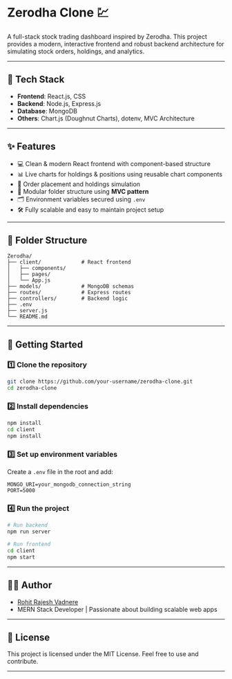 # Zerodha Clone 💹

A full-stack stock trading dashboard inspired by Zerodha. This project provides a modern, interactive frontend and robust backend architecture for simulating stock orders, holdings, and analytics.

---

## 🔧 Tech Stack

- **Frontend**: React.js, CSS
- **Backend**: Node.js, Express.js
- **Database**: MongoDB
- **Others**: Chart.js (Doughnut Charts), dotenv, MVC Architecture

---

## ✨ Features

- 💻 Clean & modern React frontend with component-based structure  
- 📊 Live charts for holdings & positions using reusable chart components  
- 🧾 Order placement and holdings simulation  
- 📁 Modular folder structure using **MVC pattern**  
- 🗂️ Environment variables secured using `.env`  
- 🛠️ Fully scalable and easy to maintain project setup

---

## 📁 Folder Structure

```
Zerodha/
├── client/             # React frontend
│   ├── components/
│   ├── pages/
│   └── App.js
├── models/             # MongoDB schemas
├── routes/             # Express routes
├── controllers/        # Backend logic
├── .env
├── server.js
└── README.md
```

---

## 🚀 Getting Started

### 1️⃣ Clone the repository
```bash
git clone https://github.com/your-username/zerodha-clone.git
cd zerodha-clone
```

### 2️⃣ Install dependencies
```bash
npm install
cd client
npm install
```

### 3️⃣ Set up environment variables
Create a `.env` file in the root and add:

```
MONGO_URI=your_mongodb_connection_string
PORT=5000
```

### 4️⃣ Run the project

```bash
# Run backend
npm run server

# Run frontend
cd client
npm start
```

---

## 🧑‍💻 Author

- [Rohit Rajesh Vadnere](https://github.com/rohit_vadnere-2525)
- MERN Stack Developer | Passionate about building scalable web apps

---

## 📜 License

This project is licensed under the MIT License. Feel free to use and contribute.

---
